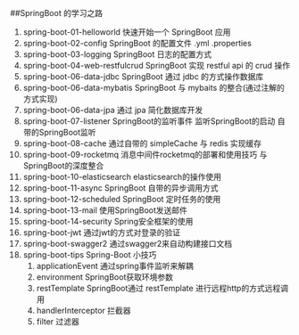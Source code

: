 ##SpringBoot 的学习之路
1.  spring-boot-01-helloworld      快速开始一个 SpringBoot 应用
2.  spring-boot-02-config          SpringBoot 的配置文件 .yml .properties 
3.  spring-boot-03-logging         SpringBoot 日志的配置方式
4.  spring-boot-04-web-restfulcrud SpringBoot 实现 restful api 的 crud 操作
5.  spring-boot-06-data-jdbc       SpringBoot 通过 jdbc 的方式操作数据库
6.  spring-boot-06-data-mybatis    SpringBoot 与 mybaits 的整合(通过注解的方式实现)
7.  spring-boot-06-data-jpa        通过 jpa 简化数据库开发
8.  spring-boot-07-listener        SpringBoot的监听事件 监听SpringBoot的启动 自带的SpringBoot监听
9.  spring-boot-08-cache           通过自带的 simpleCache 与 redis 实现缓存
10. spring-boot-09-rocketmq        消息中间件rocketmq的部署和使用技巧 与SpringBoot的深度整合
11. spring-boot-10-elasticsearch   elasticsearch的操作使用
12. spring-boot-11-async           SpringBoot 自带的异步调用方式
13. spring-boot-12-scheduled       SpringBoot 定时任务的使用
14. spring-boot-13-mail            使用SpringBoot发送邮件
15. spring-boot-14-security        Spring安全框架的使用
16. spring-boot-jwt                通过jwt的方式对登录的验证
17. spring-boot-swagger2           通过swagger2来自动构建接口文档
18. spring-boot-tips               Spring-Boot 小技巧
    1) applicationEvent            通过spring事件监听来解耦
    2) environment                 SpringBoot获取环境参数
    3) restTemplate                SpringBoot通过 restTemplate 进行远程http的方式远程调用
    4) handlerInterceptor          拦截器
    5) filter                      过滤器